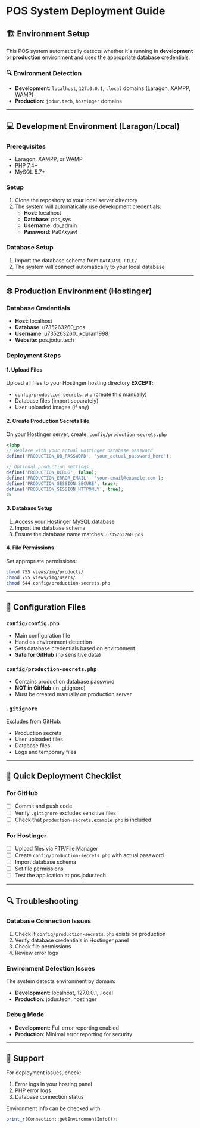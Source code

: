 # POS System Deployment Guide

## 🏗️ Environment Setup

This POS system automatically detects whether it's running in **development** or **production** environment and uses the appropriate database credentials.

### 🔍 Environment Detection

- **Development**: `localhost`, `127.0.0.1`, `.local` domains (Laragon, XAMPP, WAMP)
- **Production**: `jodur.tech`, `hostinger` domains

---

## 💻 Development Environment (Laragon/Local)

### Prerequisites
- Laragon, XAMPP, or WAMP
- PHP 7.4+
- MySQL 5.7+

### Setup
1. Clone the repository to your local server directory
2. The system will automatically use development credentials:
   - **Host**: localhost
   - **Database**: pos_sys
   - **Username**: db_admin
   - **Password**: Pa07xyav!

### Database Setup
1. Import the database schema from `DATABASE FILE/`
2. The system will connect automatically to your local database

---

## 🌐 Production Environment (Hostinger)

### Database Credentials
- **Host**: localhost
- **Database**: u735263260_pos
- **Username**: u735263260_jkduran1998
- **Website**: pos.jodur.tech

### Deployment Steps

#### 1. Upload Files
Upload all files to your Hostinger hosting directory **EXCEPT**:
- `config/production-secrets.php` (create this manually)
- Database files (import separately)
- User uploaded images (if any)

#### 2. Create Production Secrets File
On your Hostinger server, create: `config/production-secrets.php`

```php
<?php
// Replace with your actual Hostinger database password
define('PRODUCTION_DB_PASSWORD', 'your_actual_password_here');

// Optional production settings
define('PRODUCTION_DEBUG', false);
define('PRODUCTION_ERROR_EMAIL', 'your-email@example.com');
define('PRODUCTION_SESSION_SECURE', true);
define('PRODUCTION_SESSION_HTTPONLY', true);
?>
```

#### 3. Database Setup
1. Access your Hostinger MySQL database
2. Import the database schema
3. Ensure the database name matches: `u735263260_pos`

#### 4. File Permissions
Set appropriate permissions:
```bash
chmod 755 views/img/products/
chmod 755 views/img/users/
chmod 644 config/production-secrets.php
```

---

## 🔧 Configuration Files

### `config/config.php`
- Main configuration file
- Handles environment detection
- Sets database credentials based on environment
- **Safe for GitHub** (no sensitive data)

### `config/production-secrets.php` 
- Contains production database password
- **NOT in GitHub** (in .gitignore)
- Must be created manually on production server

### `.gitignore`
Excludes from GitHub:
- Production secrets
- User uploaded files
- Database files
- Logs and temporary files

---

## 🚀 Quick Deployment Checklist

### For GitHub
- [ ] Commit and push code
- [ ] Verify `.gitignore` excludes sensitive files
- [ ] Check that `production-secrets.example.php` is included

### For Hostinger
- [ ] Upload files via FTP/File Manager
- [ ] Create `config/production-secrets.php` with actual password
- [ ] Import database schema
- [ ] Set file permissions
- [ ] Test the application at pos.jodur.tech

---

## 🔍 Troubleshooting

### Database Connection Issues
1. Check if `config/production-secrets.php` exists on production
2. Verify database credentials in Hostinger panel
3. Check file permissions
4. Review error logs

### Environment Detection Issues
The system detects environment by domain:
- **Development**: localhost, 127.0.0.1, .local
- **Production**: jodur.tech, hostinger

### Debug Mode
- **Development**: Full error reporting enabled
- **Production**: Minimal error reporting for security

---

## 📧 Support

For deployment issues, check:
1. Error logs in your hosting panel
2. PHP error logs
3. Database connection status

Environment info can be checked with:
```php
print_r(Connection::getEnvironmentInfo());
``` 